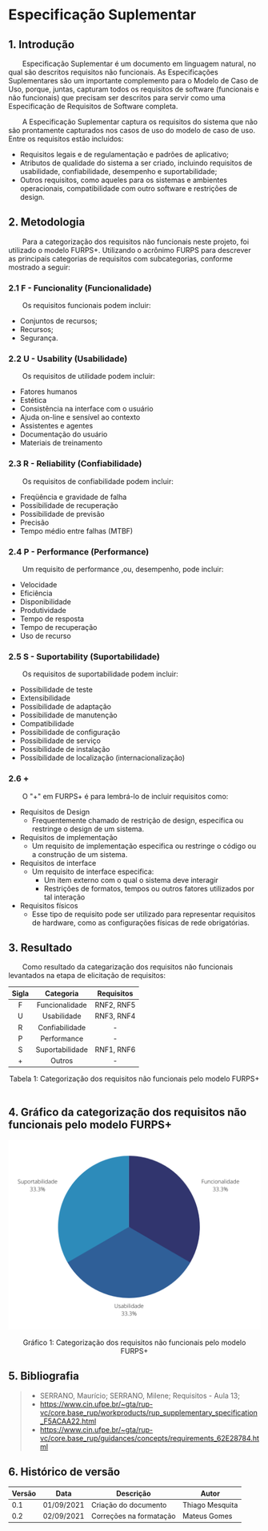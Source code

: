 # Especificação Suplementar

## 1. Introdução
&emsp;&emsp;Especificação Suplementar é um documento em linguagem natural, no qual são descritos requisitos não funcionais. As Especificações Suplementares são um importante complemento para o Modelo de Caso de Uso, porque, juntas, capturam todos os requisitos de software (funcionais e não funcionais) que precisam ser descritos para servir como uma Especificação de Requisitos de Software completa.

&emsp;&emsp;A Especificação Suplementar captura os requisitos do sistema que não são prontamente capturados nos casos de uso do modelo de caso de uso. Entre os requisitos estão incluídos:

- Requisitos legais e de regulamentação e padrões de aplicativo;
- Atributos de qualidade do sistema a ser criado, incluindo requisitos de  usabilidade, confiabilidade, desempenho e suportabilidade;
- Outros requisitos, como aqueles para os sistemas e ambientes operacionais, compatibilidade com outro software e restrições de design.

## 2. Metodologia
&emsp;&emsp;Para a categorização dos requisitos não funcionais neste projeto, foi utilizado o modelo FURPS+. Utilizando o acrônimo FURPS para descrever as principais categorias de requisitos com subcategorias, conforme mostrado a seguir:

### 2.1 F - Funcionality (Funcionalidade)

&emsp;&emsp;Os requisitos funcionais podem incluir:

- Conjuntos de recursos;
- Recursos;
- Segurança.

### 2.2 U - Usability (Usabilidade)
&emsp;&emsp;Os requisitos de utilidade podem incluir:

- Fatores humanos
- Estética
- Consistência na interface com o usuário
- Ajuda on-line e sensível ao contexto
- Assistentes e agentes
- Documentação do usuário
- Materiais de treinamento

### 2.3 R - Reliability (Confiabilidade)
&emsp;&emsp;Os requisitos de confiabilidade podem incluir:

- Freqüência e gravidade de falha
- Possibilidade de recuperação
- Possibilidade de previsão
- Precisão
- Tempo médio entre falhas (MTBF)

### 2.4 P - Performance (Performance)
&emsp;&emsp;Um requisito de performance ,ou, desempenho, pode incluir:

- Velocidade
- Eficiência
- Disponibilidade
- Produtividade
- Tempo de resposta
- Tempo de recuperação
- Uso de recurso

### 2.5 S - Suportability (Suportabilidade)
&emsp;&emsp;Os requisitos de suportabilidade podem incluir:

- Possibilidade de teste
- Extensibilidade
- Possibilidade de adaptação
- Possibilidade de manutenção
- Compatibilidade
- Possibilidade de configuração
- Possibilidade de serviço
- Possibilidade de instalação
- Possibilidade de localização (internacionalização)

### 2.6 +
&emsp;&emsp;O "+" em FURPS+ é para lembrá-lo de incluir requisitos como:

- Requisitos de Design
    - Frequentemente chamado de restrição de design, especifica ou restringe o design de um sistema. 
- Requisitos de implementação
    - Um requisito de implementação especifica ou restringe o código ou a construção de um sistema.
- Requisitos de interface
    - Um requisito de interface especifica: 
        - Um item externo com o qual o sistema deve interagir 
        - Restrições de formatos, tempos ou outros fatores utilizados por tal interação 
- Requisitos físicos
    - Esse tipo de requisito pode ser utilizado para representar requisitos de hardware, como as configurações físicas de rede obrigatórias.

## 3. Resultado
&emsp;&emsp;Como resultado da categarização dos requisitos não funcionais levantados na etapa de elicitação de requisitos:

<center>

| Sigla | Categoria | Requisitos                                      |
|:------: | :------: | :--------------------------------------------------: |
| F | Funcionalidade   | RNF2, RNF5 |
| U | Usabilidade | RNF3, RNF4 |
| R | Confiabilidade | - |
| P | Performance | - |
| S | Suportabilidade | RNF1, RNF6 |
| + | Outros | - |

<figcaption>Tabela 1: Categorização dos requisitos não funcionais pelo modelo FURPS+</figcaption>

</center>

<br>

## 4. Gráfico da categorização dos requisitos não funcionais pelo modelo FURPS+
<center>

![grafico](../assets/EspecificacaoSuplementar.png)
<figcaption>Gráfico 1: Categorização dos requisitos não funcionais pelo modelo FURPS+</figcaption>

</center>

## 5. Bibliografia

> - SERRANO, Maurício; SERRANO, Milene; Requisitos - Aula 13;
> - https://www.cin.ufpe.br/~gta/rup-vc/core.base_rup/workproducts/rup_supplementary_specification_F5ACAA22.html
> - https://www.cin.ufpe.br/~gta/rup-vc/core.base_rup/guidances/concepts/requirements_62E28784.html

## 6. Histórico de versão

| Versão | Data       | Descrição                      | Autor        |
| ------ | ---------- | ------------------------------ | ------------ |
| 0.1    | 01/09/2021 | Criação do documento | Thiago Mesquita |
| 0.2    | 02/09/2021 | Correções na formatação | Mateus Gomes |